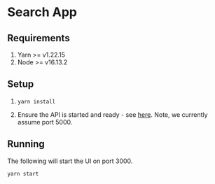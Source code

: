 # Search App

## Requirements

1. Yarn >= v1.22.15
2. Node >= v16.13.2

## Setup

1. `yarn install`

2. Ensure the API is started and ready - see [here](https://github.com/saadsharif/ttds-group/tree/main/api). Note, we currently assume port 5000.


## Running

The following will start the UI on port 3000.

`yarn start`

